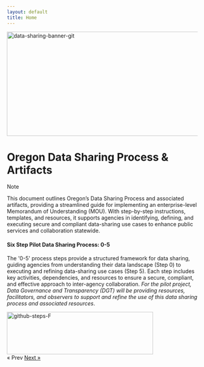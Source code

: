 ```yaml
---
layout: default
title: Home
---
```


<img width="1000" height="275" alt="data-sharing-banner-git" src="https://github.com/user-attachments/assets/0ff14e02-ae82-4432-b32b-a6b18619dd4f" />

# Oregon Data Sharing Process & Artifacts

> [!NOTE]
> This document outlines Oregon’s Data Sharing Process and associated artifacts, providing a streamlined guide for implementing an enterprise-level Memorandum of Understanding (MOU). With step-by-step instructions, templates, and resources, it supports agencies in identifying, defining, and executing secure and compliant data-sharing use cases to enhance public services and collaboration statewide.  


#### Six Step Pilot Data Sharing Process: 0-5
The '0-5' process steps provide a structured framework for data sharing, guiding agencies from understanding their data landscape (Step 0) to executing and refining data-sharing use cases (Step 5). Each step includes key activities, dependencies, and resources to ensure a secure, compliant, and effective approach to inter-agency collaboration. <i> For the pilot project, Data Governance and Transparency (DGT) will be providing resources, facilitators, and observers to support and refine the use of this data sharing process and associated resources</i>. 

<img width="386" height="112" alt="github-steps-F" src="https://github.com/user-attachments/assets/b7cbe81e-0306-486c-bfb8-a4baf32f8f7c" />

<!-- Pagination -->
<div class="pagination">
  <span class="pagination-item older">&laquo; Prev</span>
  <a class="pagination-item newer" href="{{ site.baseurl }}/understand">Next &raquo;</a>
</div>

